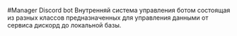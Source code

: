 #Manager Discord bot
Внутренняй система управления ботом
состоящая из разных классов предназначенных для управления данными от сервиса дискорд до локальной базы.